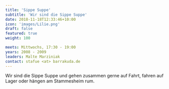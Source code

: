 ```yaml
---
title: 'Sippe Suppe'
subtitle: 'Wir sind die Sippe Suppe'
date: 2018-11-18T12:33:46+10:00
icon: 'images/Lilie.png'
draft: false
featured: true
weight: 100

meets: Mittwochs, 17:30 - 19:00
years: 2008 - 2009
leaders: Malte Marziniak
contact: stafue <at> barrakuda.de
---
```


Wir sind die Sippe Suppe und gehen zusammen gerne auf Fahrt, fahren auf Lager oder hängen am Stammesheim rum.
